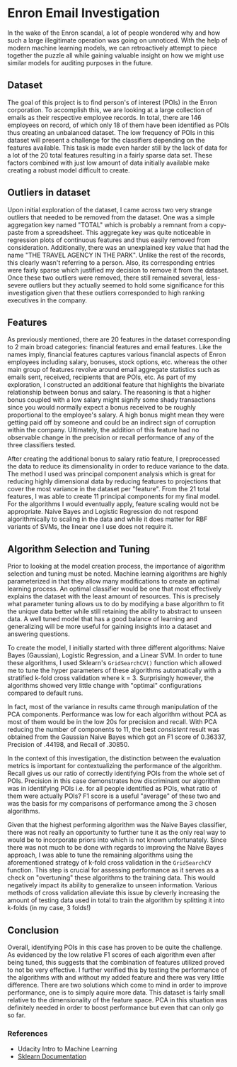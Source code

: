 # Enron Email Investigation

In the wake of the Enron scandal, a lot of people wondered why and how such a large illegitimate operation was going on unnoticed. With the help of modern machine learning models, we can retroactively attempt to piece together the puzzle all while gaining valuable insight on how we might use similar models for auditing purposes in the future.

## Dataset

The goal of this project is to find person's of interest (POIs) in the Enron corporation. To accomplish this, we are looking at a large collection of emails as their respective employee records. In total, there are 146 employees on record, of which only 18 of them have been identified as POIs thus creating an unbalanced dataset. The low frequency of POIs in this dataset will present a challenge for the classifiers depending on the features available. This task is made even harder still by the lack of data for a lot of the 20 total features resulting in a fairly sparse data set. These factors combined with just low amount of data initially available make creating a robust model difficult to create.

## Outliers in dataset

Upon initial exploration of the dataset, I came across two very strange outliers that needed to be removed from the dataset. One was a simple aggregation key named "TOTAL" which is probably a remnant from a copy-paste from a spreadsheet. This aggregate key was quite noticeable in regression plots of continuous features and thus easily removed from consideration. Additionally, there was an unexplained key value that had the name "THE TRAVEL AGENCY IN THE PARK". Unlike the rest of the records, this clearly wasn't referring to a person. Also, its corresponding entries were fairly sparse which justified my decision to remove it from the dataset. Once these two outliers were removed, there still remained several, less-severe outliers but they actually seemed to hold some significance for this investigation given that these outliers corresponded to high ranking executives in the company.

## Features

As previously mentioned, there are 20 features in the dataset corresponding to 2 main broad categories: financial features and email features. Like the names imply, financial features captures various financial aspects of Enron employees including salary, bonuses, stock options, etc. whereas the other main group of features revolve around email aggregate statistics such as emails sent, received, recipients that are POIs, etc. As part of my exploration, I constructed an additional feature that highlights the bivariate relationship between bonus and salary. The reasoning is that a higher bonus coupled with a low salary might signify some shady transactions since you would normally expect a bonus received to be roughly proportional to the employee's salary. A high bonus might mean they were getting paid off by someone and could be an indirect sign of corruption within the company. Ultimately, the addition of this feature had no observable change in the precision or recall performance of any of the three classifiers tested.

After creating the additional bonus to salary ratio feature, I preprocessed the data to reduce its dimensionality in order to reduce variance to the data. The method I used was principal component analysis which is great for reducing highly dimensional data by reducing features to projections that cover the most variance in the dataset per "feature". From the 21 total features, I was able to create 11 principal components for my final model. For the algorithms I would eventually apply, feature scaling would not be appropriate. Naive Bayes and Logistic Regression do not respond algorithmically to scaling in the data and while it does matter for RBF variants of SVMs, the linear one I use does not require it.

## Algorithm Selection and Tuning

Prior to looking at the model creation process, the importance of algorithm selection and tuning must be noted. Machine learning algorithms are highly parameterized in that they allow many modifications to create an optimal learning process. An optimal classifier would be one that most effectively explains the dataset with the least amount of resources. This is precisely what parameter tuning allows us to do by modifying a base algorithm to fit the unique data better while still retaining the ability to abstract to unseen data. A well tuned model that has a good balance of learning and generalizing will be more useful for gaining insights into a dataset and answering questions. 

To create the model, I initially started with three different algorithms: Naive Bayes (Gaussian), Logistic Regression, and a Linear SVM. In order to tune these algorithms, I used Sklearn's `GridSearchCV()` function which allowed me to tune the hyper parameters of these algorithms automatically with a stratified k-fold cross validation where k = 3. Surprisingly however, the algorithms showed very little change with "optimal" configurations compared to default runs.

In fact, most of the variance in results came through manipulation of the PCA components. Performance was low for each algorithm without PCA as most of them would be in the low 20s for precision and recall. With PCA reducing the number of components to 11, the best *consistent* result was obtained from the Gaussian Naive Bayes which got an F1 score of 0.36337, Precision of .44198, and Recall of .30850.

In the context of this investigation, the distinction between the evaluation metrics is important for contextualizing the performance of the algorithm. Recall gives us our ratio of correctly identifying POIs from the whole set of POIs. Precision in this case demonstrates how discriminant our algorithm was in identifying POIs i.e. for all people identified as POIs, what ratio of them were actually POIs? F1 score is a useful "average" of these two and was the basis for my comparisons of performance among the 3 chosen algorithms.

Given that the highest performing algorithm was the Naive Bayes classifier, there was not really an opportunity to further tune it as the only real way to would be to incorporate priors into which is not known unfortunately. Since there was not much to be done with regards to improving the Naive Bayes approach, I was able to tune the remaining algorithms using the aforementioned strategy of k-fold cross validation in the `GridSearchCV` function. This step is crucial for assessing performance as it serves as a check on "overtuning" these algorithms to the training data. This would negatively impact its ability to generalize to unseen information. Various methods of cross validation alleviate this issue by cleverly increasing the amount of testing data used in total to train the algorithm by splitting it into k-folds (in my case, 3 folds!)

## Conclusion

Overall, identifying POIs in this case has proven to be quite the challenge. As evidenced by the low relative F1 scores of each algorithm even after being tuned, this suggests that the combination of features utilized proved to not be very effective. I further verified this by testing the performance of the algorithms with and without my added feature and there was very little difference. There are two solutions which come to mind in order to improve performance, one is to simply aquire more data. This dataset is fairly small relative to the dimensionality of the feature space. PCA in this situation was definitely needed in order to boost performance but even that can only go so far.  

### References

* Udacity Intro to Machine Learning
* [Sklearn Documentation](http://scikit-learn.org/stable/documentation.html)
